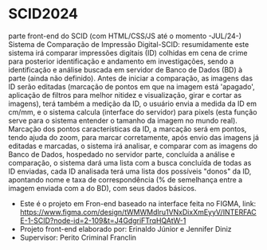 # SCID2024
parte front-end do SCID (com HTML/CSS/JS até o momento -JUL/24-)
Sistema de Comparação de Impressão Digital-SCID: resumidamente este sistema irá comparar impressões digitais (ID) colhidas em cena de crime para posterior identificação e andamento em investigações, sendo a identificação e análise buscada em servidor de Banco de Dados (BD) à parte (ainda não definido). Antes de iniciar a comparação, as imagens das ID serão editadas (marcação de pontos em que na imagem está 'apagado', aplicação de filtros para melhor nitidez e visualização, girar e cortar as imagens), terá também a medição da ID, o usuário envia a medida  da ID em cm/mm, e o sistema calcula (interface do servidor) para pixels (esta função serve para o sistema entender o tamanho da imagem no mundo real). Marcação dos pontos características da ID,  a marcação será em pontos, tendo ajuda do zoom, para marcar corretamente, após envio das imagens já editadas e marcadas, o sistema irá analisar, e comparar com as imagens do Banco de Dados, hospedado no servidor parte, concluída a análise e comparação, o sistema dará uma lista com a busca concluída de todas as ID enviadas, cada ID analisada terá uma lista dos possíveis "donos" da ID, apontando nome e taxa de correspondência (% de semelhança entre a imagem enviada com a do BD), com seus dados básicos.

- Este é o projeto em Fron-end baseado na interface feita no FIGMA, link: https://www.figma.com/design/tWMWMdlru1VNxDixXmEyyV/INTERFACE-1-SCID?node-id=2-109&t=J4GdgriFTrqHQAtW-1
- Projeto front-end elaborado por: Erinaldo Júnior e Jennifer Diniz
- Supervisor: Perito Criminal Franclin
